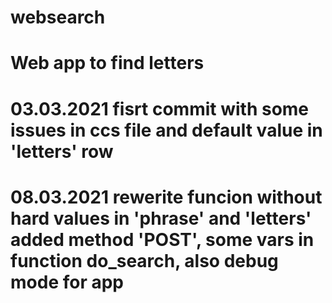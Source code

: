 # websearch
Web app to find letters
=================================================================================
03.03.2021
fisrt commit with some issues in ccs file and default value in 'letters' row
=================================================================================
08.03.2021
rewerite funcion without hard values in 'phrase' and 'letters'
added method 'POST', some vars in function do_search, also debug mode for app
=================================================================================